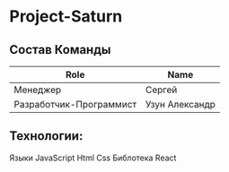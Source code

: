 # Project-Saturn

 ## Состав Команды
 |Role           |Name                  |
 |---------------|----------------------|
 |Менеджер       | Сергей               |
 |Разработчик-Программист|Узун Александр|


 ## Технологии:
 Языки
 JavaScript
 Html
 Css
 Библотека
 React
